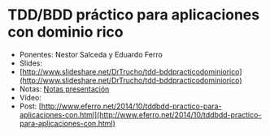 TDD/BDD práctico para aplicaciones con dominio rico
=======================

* Ponentes: Nestor Salceda y Eduardo Ferro
* Slides: 
 * [http://www.slideshare.net/DrTrucho/tdd-bddpracticodominiorico](http://www.slideshare.net/DrTrucho/tdd-bddpracticodominiorico)
 * Notas: [Notas presentación](https://docs.google.com/document/d/1Tj6rEaGYJGXifVpxoRCUWpYtDTQMsuWrxcxkYwuGOto)
* Vídeo:
* Post: [http://www.eferro.net/2014/10/tddbdd-practico-para-aplicaciones-con.html](http://www.eferro.net/2014/10/tddbdd-practico-para-aplicaciones-con.html)
